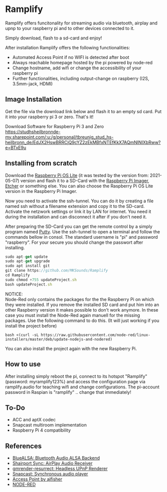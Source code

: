 # Ramplify

Ramplify offers funcitonality for streaming audio via bluetooth, airplay and upnp to your raspberry pi and to other devices connected to it.

Simply download, flash to a sd-card and enjoy!

After installation Ramplify offers the following functionalities:
- Automated Access Point if no WIFI is detected after boot
- Always reachable homepage hosted by the pi powered by node-red
- Change hostname, add wifi or change the accessibility of your raspberry pi
- Further functionalities, including output-change on raspberry (I2S, 3.5mm-jack, HDMI)

## Image Installation

Get the file via the download link below and flash it to an empty sd card. Put it into your raspberry pi 3 or zero. That's it!

Download Software for Raspberry Pi 3 and Zero                                                           
https://studhsheilbronnde-my.sharepoint.com/:u:/g/personal/tbreunig_stud_hs-heilbronn_de/EdJX2HswBRRCjQ9cYZ2zEkMBfxNTEfKkX7AQmNINIXbRww?e=BTxE9u

## Installing from scratch
Download the [Raspberry Pi OS Lite](https://www.raspberrypi.org/software/operating-systems/) (it was tested by the version from: 2021-05-07) version and flash it to a SD-Card with the [Raspberry Pi Imager](https://www.raspberrypi.org/software/), [Etcher](https://www.balena.io/etcher/) or something else. You can also choose the Raspberry Pi OS Lite version in the Raspberry Pi Imager.

Now you need to activate the ssh-tunnel. You can do it by creating a file named ssh without a filename extension and copy it to the SD-card.
Activate the netzwork settings or link it by LAN for internet. You need it during the installation and can disconnect it after if you don't need it.

After preparing the SD-Card you can get the remote control by a simply program named [Putty](https://www.putty.org/). Use the ssh-tunnel to open a terminal and follow the commands bellow in consol. The standard username is "pi" and password "raspberry". For your secure you should change the passwort after installing.

```javascript
sudo apt-get update
sudo apt-get upgrade
sudo apt install git
git clone https://github.com/MKSounds/Ramplify
cd Ramplify
sudo chmod +755 updateProject.sh
bash updateProject.sh
```


NOTICE:<br/>
Node-Red only contains the packages for the the Raspberry Pi on which they were installed. If you remove the installed SD card and put him into an other Raspberry version it makes possible to don't work anymore. In these case you must install the Node-Red again manuell for the missing packages. Use the following command to do this. (It will just working if you install the project before)

```bash <(curl -sL https://raw.githubusercontent.com/node-red/linux-installers/master/deb/update-nodejs-and-nodered)```

You can also install the project again with the new Raspberry Pi.

## How to use

After installing simply reboot the pi, connect to its hotspot "Ramplify" (password: myramplify123%) and access the configuration page via ramplify.audio for teaching wifi and change configurations. The pi-account password in Raspian is "ramplify" .. change that immediately!

## To-Do
- ACC and aptX codec
- Snapcast multiroom implementation
- Raspberry Pi 4 compatibility

## References

- [BlueALSA: Bluetooth Audio ALSA Backend](https://github.com/Arkq/bluez-alsa)
- [Shairport Sync: AirPlay Audio Receiver](https://github.com/mikebrady/shairport-sync)
- [gmrender-resurrect: Headless UPnP Renderer](http://github.com/hzeller/gmrender-resurrect)
- [Snapcast: Synchronous audio player](https://github.com/badaix/snapcast)
- [Access Point by ajfisher](https://gist.github.com/ajfisher/a84889e64565d7a74888)
- [NODE-RED](https://nodered.org/)
